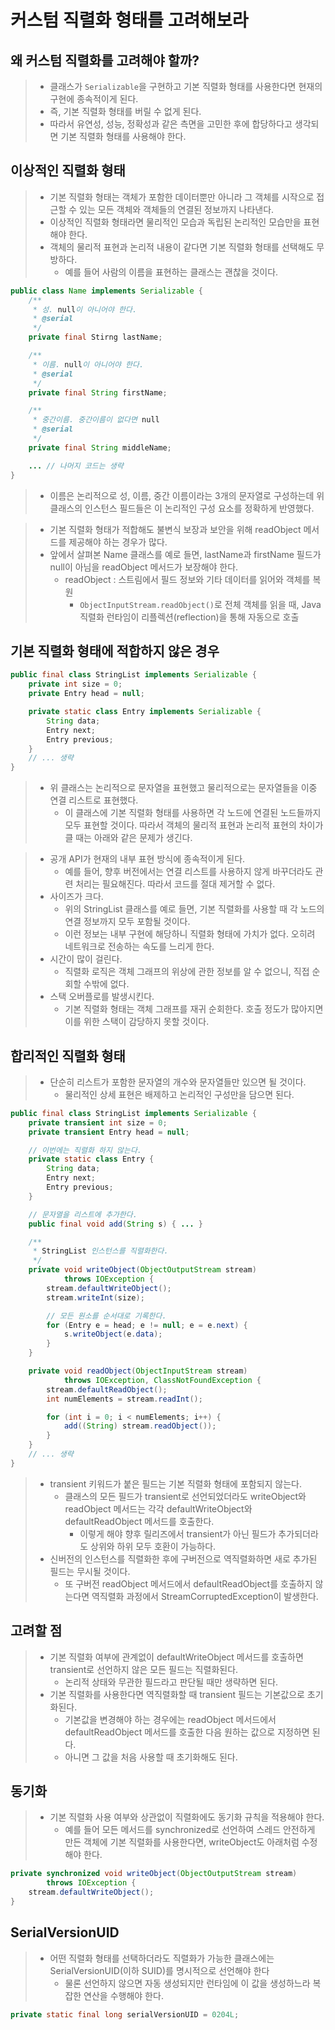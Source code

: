 # 커스텀 직렬화 형태를 고려해보라
## 왜 커스텀 직렬화를 고려해야 할까?
> - 클래스가 `Serializable`을 구현하고 기본 직렬화 형태를 사용한다면 현재의 구현에 종속적이게 된다.
> - 즉, 기본 직렬화 형태를 버릴 수 없게 된다.
> - 따라서 유연성, 성능, 정확성과 같은 측면을 고민한 후에 합당하다고 생각되면 기본 직렬화 형태를 사용해야 한다.

## 이상적인 직렬화 형태
> - 기본 직렬화 형태는 객체가 포함한 데이터뿐만 아니라 그 객체를 시작으로 접근할 수 있는 모든 객체와 객체들의 연결된 정보까지 나타낸다. 
> - 이상적인 직렬화 형태라면 물리적인 모습과 독립된 논리적인 모습만을 표현해야 한다. 
> - 객체의 물리적 표현과 논리적 내용이 같다면 기본 직렬화 형태를 선택해도 무방하다. 
>   - 예를 들어 사람의 이름을 표현하는 클래스는 괜찮을 것이다.
```java
public class Name implements Serializable {
    /**
     * 성. null이 아니어야 한다.
     * @serial
     */
    private final Stirng lastName;

    /**
     * 이름. null이 아니어야 한다.
     * @serial
     */
    private final String firstName;

    /**
     * 중간이름. 중간이름이 없다면 null
     * @serial
     */
    private final String middleName;

    ... // 나머지 코드는 생략
}
```
> - 이름은 논리적으로 성, 이름, 중간 이름이라는 3개의 문자열로 구성하는데 위 클래스의 인스턴스 필드들은 이 논리적인 구성 요소를 정확하게 반영했다.

> - 기본 직렬화 형태가 적합해도 불변식 보장과 보안을 위해 readObject 메서드를 제공해야 하는 경우가 많다. 
> - 앞에서 살펴본 Name 클래스를 예로 들면, lastName과 firstName 필드가 null이 아님을 readObject 메서드가 보장해야 한다.
>   - readObject : 스트림에서 필드 정보와 기타 데이터를 읽어와 객체를 복원
>     - `ObjectInputStream.readObject()`로 전체 객체를 읽을 때, Java 직렬화 런타임이 리플렉션(reflection)을 통해 자동으로 호출

## 기본 직렬화 형태에 적합하지 않은 경우
```java
public final class StringList implements Serializable {
    private int size = 0;
    private Entry head = null;

    private static class Entry implements Serializable {
        String data;
        Entry next;
        Entry previous;
    }
    // ... 생략
}
```
> - 위 클래스는 논리적으로 문자열을 표현했고 물리적으로는 문자열들을 이중 연결 리스트로 표현했다. 
>   - 이 클래스에 기본 직렬화 형태를 사용하면 각 노드에 연결된 노드들까지 모두 표현할 것이다. 따라서 객체의 물리적 표현과 논리적 표현의 차이가 클 때는 아래와 같은 문제가 생긴다.

> - 공개 API가 현재의 내부 표현 방식에 종속적이게 된다.
>   - 예를 들어, 향후 버전에서는 연결 리스트를 사용하지 않게 바꾸더라도 관련 처리는 필요해진다. 따라서 코드를 절대 제거할 수 없다.
> - 사이즈가 크다.
>   - 위의 StringList 클래스를 예로 들면, 기본 직렬화를 사용할 때 각 노드의 연결 정보까지 모두 포함될 것이다.
>   - 이런 정보는 내부 구현에 해당하니 직렬화 형태에 가치가 없다. 오히려 네트워크로 전송하는 속도를 느리게 한다.
> - 시간이 많이 걸린다.
>   - 직렬화 로직은 객체 그래프의 위상에 관한 정보를 알 수 없으니, 직접 순회할 수밖에 없다.
> - 스택 오버플로를 발생시킨다.
>   - 기본 직렬화 형태는 객체 그래프를 재귀 순회한다. 호출 정도가 많아지면 이를 위한 스택이 감당하지 못할 것이다.

## 합리적인 직렬화 형태
> - 단순히 리스트가 포함한 문자열의 개수와 문자열들만 있으면 될 것이다.
>   - 물리적인 상세 표현은 배제하고 논리적인 구성만을 담으면 된다.
```java
public final class StringList implements Serializable {
    private transient int size = 0;
    private transient Entry head = null;

    // 이번에는 직렬화 하지 않는다.
    private static class Entry {
        String data;
        Entry next;
        Entry previous;
    }

    // 문자열을 리스트에 추가한다.
    public final void add(String s) { ... }

    /**
     * StringList 인스턴스를 직렬화한다.
     */
    private void writeObject(ObjectOutputStream stream)
            throws IOException {
        stream.defaultWriteObject();
        stream.writeInt(size);

        // 모든 원소를 순서대로 기록한다.
        for (Entry e = head; e != null; e = e.next) {
            s.writeObject(e.data);
        }
    }

    private void readObject(ObjectInputStream stream)
            throws IOException, ClassNotFoundException {
        stream.defaultReadObject();
        int numElements = stream.readInt();

        for (int i = 0; i < numElements; i++) {
            add((String) stream.readObject());
        }
    }
    // ... 생략
}
```
> - transient 키워드가 붙은 필드는 기본 직렬화 형태에 포함되지 않는다.
>   - 클래스의 모든 필드가 transient로 선언되었더라도 writeObject와 readObject 메서드는 각각 defaultWriteObject와 defaultReadObject 메서드를 호출한다.
>     - 이렇게 해야 향후 릴리즈에서 transient가 아닌 필드가 추가되더라도 상위와 하위 모두 호환이 가능하다.
> - 신버전의 인스턴스를 직렬화한 후에 구버전으로 역직렬화하면 새로 추가된 필드는 무시될 것이다.
>   - 또 구버전 readObject 메서드에서 defaultReadObject를 호출하지 않는다면 역직렬화 과정에서 StreamCorruptedException이 발생한다.

## 고려할 점
> - 기본 직렬화 여부에 관계없이 defaultWriteObject 메서드를 호출하면 transient로 선언하지 않은 모든 필드는 직렬화된다.
>   - 논리적 상태와 무관한 필드라고 판단될 때만 생략하면 된다.
> - 기본 직렬화를 사용한다면 역직렬화할 때 transient 필드는 기본값으로 초기화된다.
>   - 기본값을 변경해야 하는 경우에는 readObject 메서드에서 defaultReadObject 메서드를 호출한 다음 원하는 값으로 지정하면 된다.
>   - 아니면 그 값을 처음 사용할 때 초기화해도 된다.

## 동기화
> - 기본 직렬화 사용 여부와 상관없이 직렬화에도 동기화 규칙을 적용해야 한다.
>   - 예를 들어 모든 메서드를 synchronized로 선언하여 스레드 안전하게 만든 객체에 기본 직렬화를 사용한다면, writeObject도 아래처럼 수정해야 한다.
```java
private synchronized void writeObject(ObjectOutputStream stream)
        throws IOException {
    stream.defaultWriteObject();
}
```

## SerialVersionUID
> - 어떤 직렬화 형태를 선택하더라도 직렬화가 가능한 클래스에는 SerialVersionUID(이하 SUID)를 명시적으로 선언해야 한다
>   - 물론 선언하지 않으면 자동 생성되지만 런타임에 이 값을 생성하느라 복잡한 연산을 수행해야 한다.
```java
private static final long serialVersionUID = 0204L;
```